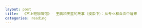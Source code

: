 ```yaml
---
layout: post
title:  《不上班咖啡馆》- 王鹏和天蓝的故事（摸索中）：从专业和自由中醒来
categories: reading
---
```

<!--stackedit_data:
eyJoaXN0b3J5IjpbMTY1ODc1OTE4MV19
-->